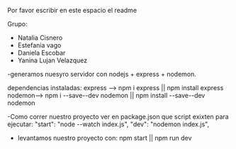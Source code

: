 Por favor escribir en este espacio el readme

Grupo:

- Natalia Cisnero
- Estefania vago
- Daniela Escobar
- Yanina Lujan Velazquez 

-generamos nuesyro servidor con nodejs + express + nodemon.

dependencias instaladas:
express --> npm i express || npm install express
nodemon--> npm i  --save--dev nodemon || npm install --save--dev nodemon

-Como correr nuestro proyecto ver en package.json que script exixten para ejecutar: 
    "start": "node --watch index.js",
    "dev": "nodemon index.js",
- levantamos nuestro proyecto con:
npm start
||
npm run dev
